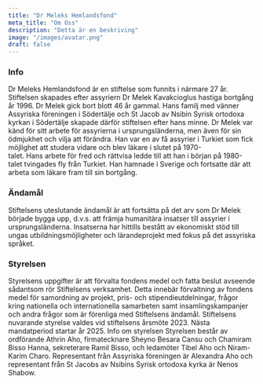 ```yaml
---
title: "Dr Meleks Hemlandsfond"
meta_title: "Om Oss"
description: "Detta är en beskriving"
image: "/images/avatar.png"
draft: false
---
```


<h3>Info</h3>
Dr Meleks Hemlandsfond är en stiftelse som funnits i närmare 27 år. Stiftelsen skapades efter assyriern Dr Melek Kavakcioglus hastiga bortgång år 1996. Dr Melek gick bort blott 46 år gammal. Hans familj med vänner Assyriska föreningen i Södertälje och St Jacob av Nsibin Syrisk ortodoxa kyrkan i Södertälje skapade därför stiftelsen efter hans minne. Dr Melek var känd för sitt arbete för assyrierna i ursprungsländerna, men även för sin ödmjukhet och vilja att förändra. Han var en av få assyrier i Turkiet som fick möjlighet att studera vidare och blev läkare i slutet på 1970-talet. Hans arbete för fred och rättvisa ledde till att han i början på 1980-talet tvingades fly från Turkiet. Han hamnade i Sverige och fortsatte där att arbeta som läkare fram till sin bortgång.

<h3>Ändamål</h3>
Stiftelsens uteslutande ändamål är att fortsätta på det arv som Dr Melek började bygga upp, d.v.s. att främja humanitära insatser till assyrier i ursprungsländerna. Insatserna har hittills bestått av ekonomiskt stöd till ungas utbildningsmöjligheter och lärandeprojekt med fokus på det assyriska språket.

<h3>Styrelsen</h3>
Styrelsens uppgifter är att förvalta fondens medel och fatta beslut avseende sådantsom rör Stiftelsens verksamhet. Detta innebär förvaltning av fondens medel för samordning av projekt, pris- och stipendieutdelningar, frågor kring nationella och internationella samarbeten samt insamlingskampanjer och andra frågor som är förenliga med Stiftelsens ändamål. Stiftelsens nuvarande styrelse valdes vid stiftelsens årsmöte 2023. Nästa mandatperiod startar år 2025. Info om styrelsen Styrelsen består av ordförande Athrin Aho, firmatecknare Sheyno Besara Cansu och Chamiram Bisso Hanna, sekreterare Ramil Bisso, och ledamöter Tibel Aho och Niram-Karim Charo. Representant från Assyriska föreningen är Alexandra Aho och representant från St Jacobs av Nsibins Syrisk ortodoxa kyrka är Nenos Shabow.